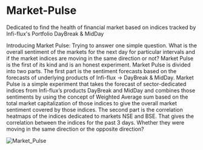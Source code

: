 # Market-Pulse
Dedicated to find the health of financial market based on indices tracked by Infi-flux's Portfolio DayBreak &amp; MidDay

Introducing Market Pulse: Trying to answer one simple question. What is the overall sentiment of the markets for the next day for particular intervals and if the market indices are moving in the same direction or not? Market Pulse is the first of its kind and is an honest experiment. Market Pulse is divided into two parts. The first part is the sentiment forecasts based on the forecasts of underlying products of Infi-flux -> DayBreak & MidDay.
Market Pulse is a simple experiment that takes the forecast of sector-dedicated indices from Infi-flux’s products DayBreak and MidDay and combines those sentiments by using the concept of Weighted Average sum based on the total market capitalization of those indices to give the overall market sentiment covered by those indices. 
The second part is the correlation heatmaps of the indices dedicated to markets NSE and BSE. That gives the correlation between the indices for the past 3 days. Whether they were moving in the same direction or the opposite direction?

![Market_Pulse](https://github.com/Infi-boy/Market-Pulse/assets/155448161/fce93262-6361-4900-8125-8fe493e85eb4)

